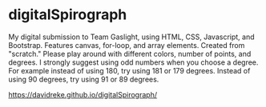 # digitalSpirograph

My digital submission to Team Gaslight, using HTML, CSS, Javascript, and Bootstrap. Features canvas, for-loop, and array elements. Created from "scratch." Please play around with different colors, number of points, and degrees. I strongly suggest using odd numbers when you choose a degree. For example instead of using 180, try using 181 or 179 degrees. Instead of using 90 degrees, try using 91 or 89 degrees.

https://davidreke.github.io/digitalSpirograph/

